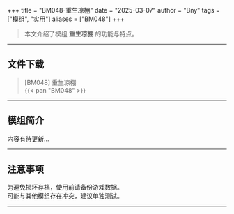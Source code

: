 +++
title = "BM048-重生凉棚"
date = "2025-03-07"
author = "Bny"
tags = ["模组", "实用"]
aliases = ["BM048"]
+++

> 本文介绍了模组 **重生凉棚** 的功能与特点。

---

## 文件下载

> [BM048] 重生凉棚  
{{< pan "BM048" >}}  

---

## 模组简介

>  
内容有待更新...  

---

## 注意事项

>  
为避免损坏存档，使用前请备份游戏数据。  
可能与其他模组存在冲突，建议单独测试。  

---

